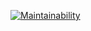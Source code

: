 [![Maintainability](https://api.codeclimate.com/v1/badges/b1752f0c52ba0d111642/maintainability)](https://codeclimate.com/github/Vladimir3110/hexlet_pytest/maintainability)

